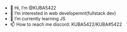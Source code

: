 - 👋 Hi, I’m @KUBA5422
- 👀 I’m interested in web developemnt(fullstack dev)
- 🌱 I’m currently learning JS 
- 📫 How to reach me discord: KUBA5422/KUBA#5422

<!---
KUBA5422/KUBA5422 is a ✨ special ✨ repository because its `README.md` (this file) appears on your GitHub profile.
You can click the Preview link to take a look at your changes.
--->
